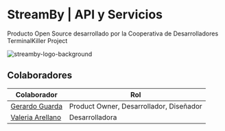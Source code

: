 # StreamBy | API y Servicios

Producto Open Source desarrollado por la Cooperativa de Desarrolladores TerminalKiller Project

![streamby-logo-background](https://github.com/GwerhDev/StreamBy-Client/assets/105039526/bb3af306-7f92-4904-8485-927a5c4f427b)

## Colaboradores
| Colaborador                                                   |                 Rol                       |
| ------------------------------------------------------------- | ----------------------------------------- | 
| [Gerardo Guarda](https://github.com/GwerhDev)                 | Product Owner, Desarrollador, Diseñador   |
| [Valeria Arellano](https://github.com/ValeriaArellano0011)    | Desarrolladora                            |
